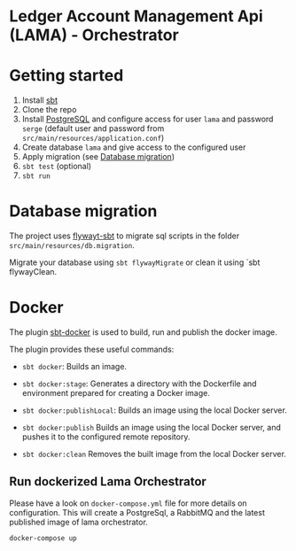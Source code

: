 Ledger Account Management Api (LAMA) - Orchestrator
==========================================================================================================================================================================================

# Getting started
1. Install [sbt][sbt]
2. Clone the repo
3. Install [PostgreSQL][postgresql] and configure access for user `lama` and password `serge` (default user and password from `src/main/resources/application.conf`)
4. Create database `lama` and give access to the configured user
5. Apply migration (see [Database migration][database-migration])
5. `sbt test` (optional)
6. `sbt run`

# Database migration

The project uses [flywayt-sbt][flywayt-sbt] to migrate sql scripts in the folder `src/main/resources/db.migration`.

Migrate your database using `sbt flywayMigrate` or clean it using `sbt flywayClean.

# Docker

The plugin [sbt-docker][sbt-docker] is used to build, run and publish the docker image.

The plugin provides these useful commands:

- `sbt docker`:
Builds an image.

- `sbt docker:stage`:
Generates a directory with the Dockerfile and environment prepared for creating a Docker image.

- `sbt docker:publishLocal`:
Builds an image using the local Docker server.

- `sbt docker:publish`
Builds an image using the local Docker server, and pushes it to the configured remote repository.

- `sbt docker:clean`
Removes the built image from the local Docker server.

## Run dockerized Lama Orchestrator
Please have a look on `docker-compose.yml` file for more details on configuration.
This will create a PostgreSql, a RabbitMQ and the latest published image of lama orchestrator.

`docker-compose up`

[sbt]: http://www.scala-sbt.org/1.x/docs/Setup.html
[postgresql]: https://www.postgresql.org/download/
[flywayt-sbt]: https://github.com/flyway/flyway-sbt
[sbt-docker]: https://github.com/marcuslonnberg/sbt-docker
[database-migration]: #database-migration
